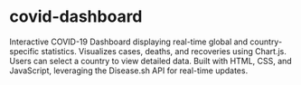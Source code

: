 # covid-dashboard
Interactive COVID-19 Dashboard displaying real-time global and country-specific statistics. Visualizes cases, deaths, and recoveries using Chart.js. Users can select a country to view detailed data. Built with HTML, CSS, and JavaScript, leveraging the Disease.sh API for real-time updates.
